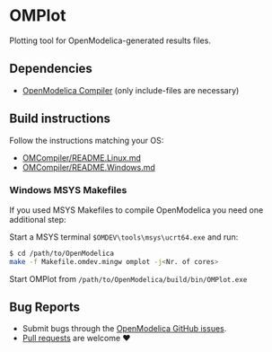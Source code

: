 # OMPlot
Plotting tool for OpenModelica-generated results files.

## Dependencies

  - [OpenModelica Compiler](../OMCompiler) (only include-files are necessary)

## Build instructions

Follow the instructions matching your OS:

  - [OMCompiler/README.Linux.md](../OMCompiler/README.Linux.md)
  - [OMCompiler/README.Windows.md](../OMCompiler/README.Windows.md)

### Windows MSYS Makefiles

If you used MSYS Makefiles to compile OpenModelica you need one additional step:

Start a MSYS terminal `$OMDEV\tools\msys\ucrt64.exe` and run:

```bash
$ cd /path/to/OpenModelica
make -f Makefile.omdev.mingw omplot -j<Nr. of cores>
```
Start OMPlot from `/path/to/OpenModelica/build/bin/OMPlot.exe`

## Bug Reports

  - Submit bugs through the [OpenModelica GitHub issues](https://github.com/OpenModelica/OpenModelica/issues/new).
  - [Pull requests](https://github.com/OpenModelica/OpenModelica/pulls) are welcome ❤️
